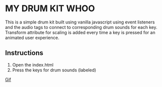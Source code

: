 # MY DRUM KIT WHOO

This is a simple drum kit built using vanilla javascript using event listeners and the audio tags to connect to corresponding drum sounds for each key. Transform attribute for scaling is added every time a key is pressed for an animated user experience.

## Instructions
1. Open the index.html
2. Press the keys for drum sounds (labeled)

[Gif](drumkit.gif)

